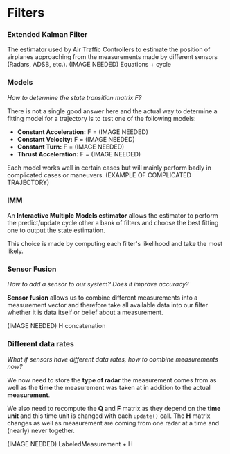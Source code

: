 # Filters

### Extended Kalman Filter

The estimator used by Air Traffic Controllers to estimate the position
of airplanes approaching from the measurements made by different sensors
(Radars, ADSB, etc.).
(IMAGE NEEDED) Equations + cycle

### Models

*How to determine the state transition matrix F?*  

There is not a single good answer here and the actual way to determine a
fitting model for a trajectory is to test one of the following models:
* **Constant Acceleration:** F = (IMAGE NEEDED)
* **Constant Velocity:** F = (IMAGE NEEDED)
* **Constant Turn:** F = (IMAGE NEEDED)
* **Thrust Acceleration:** F = (IMAGE NEEDED)

Each model works well in certain cases but will mainly perform badly in
complicated cases or maneuvers.
(EXAMPLE OF COMPLICATED TRAJECTORY)

### IMM
An **Interactive Multiple Models estimator** allows the estimator to
perform the predict/update cycle other a bank of filters and choose the
best fitting one to output the state estimation.

This choice is made by computing each filter's likelihood and take the most
likely.

### Sensor Fusion

*How to add a sensor to our system? Does it improve accuracy?*  

**Sensor fusion** allows us to combine different measurements into
a measurement vector and therefore take all available data into our
filter whether it is data itself or belief about a measurement.

(IMAGE NEEDED) H concatenation

### Different data rates

*What if sensors have different data rates, how to combine measurements now?*

We now need to store the **type of radar** the measurement comes from as
well as the **time** the measurement was taken at in addition to the actual
**measurement**.

We also need to recompute the **Q** and **F** matrix as they depend on the
**time unit** and this time unit is changed with each `update()` call.
The **H** matrix changes as well as measurement are coming from one radar
at a time and (nearly) never together.

(IMAGE NEEDED) LabeledMeasurement + H

[equations]:https://
[cycle]:https://
[Fca]:https://
[Fcv]:https://
[Fct]:https://
[Fta]:https://
[sensor_fusion]:https://
[dif_data_rates]:https://
